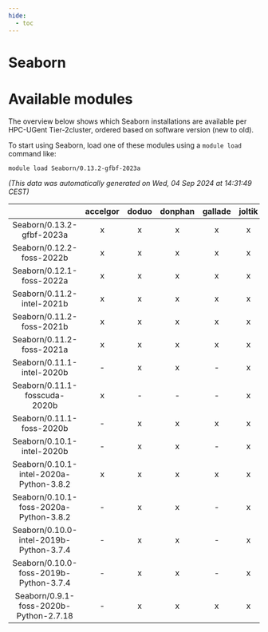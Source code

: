 ```yaml
---
hide:
  - toc
---
```


Seaborn
=======

# Available modules


The overview below shows which Seaborn installations are available per HPC-UGent Tier-2cluster, ordered based on software version (new to old).

To start using Seaborn, load one of these modules using a `module load` command like:

```shell
module load Seaborn/0.13.2-gfbf-2023a
```

*(This data was automatically generated on Wed, 04 Sep 2024 at 14:31:49 CEST)*  

| |accelgor|doduo|donphan|gallade|joltik|shinx|skitty|
| :---: | :---: | :---: | :---: | :---: | :---: | :---: | :---: |
|Seaborn/0.13.2-gfbf-2023a|x|x|x|x|x|x|x|
|Seaborn/0.12.2-foss-2022b|x|x|x|x|x|-|x|
|Seaborn/0.12.1-foss-2022a|x|x|x|x|x|-|x|
|Seaborn/0.11.2-intel-2021b|x|x|x|x|x|-|x|
|Seaborn/0.11.2-foss-2021b|x|x|x|x|x|-|x|
|Seaborn/0.11.2-foss-2021a|x|x|x|x|x|-|x|
|Seaborn/0.11.1-intel-2020b|-|x|x|-|x|-|x|
|Seaborn/0.11.1-fosscuda-2020b|x|-|-|-|x|-|-|
|Seaborn/0.11.1-foss-2020b|-|x|x|x|x|-|x|
|Seaborn/0.10.1-intel-2020b|-|x|x|-|x|-|x|
|Seaborn/0.10.1-intel-2020a-Python-3.8.2|x|x|x|x|x|-|x|
|Seaborn/0.10.1-foss-2020a-Python-3.8.2|-|x|x|-|x|-|x|
|Seaborn/0.10.0-intel-2019b-Python-3.7.4|-|x|x|-|x|-|x|
|Seaborn/0.10.0-foss-2019b-Python-3.7.4|-|x|x|-|x|-|x|
|Seaborn/0.9.1-foss-2020b-Python-2.7.18|-|x|x|x|x|-|x|
